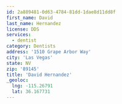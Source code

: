 ```yaml
---
id: 2a889481-0d63-4784-81dd-1dae8d11dd8f
first_name: David
last_name: Hernandez
license: DDS
services:
  - dentist
category: Dentists
address: '1510 Grape Arbor Way'
city: 'Las Vegas'
state: NV
zip: '89145'
title: 'David Hernandez'
_geoloc:
  lng: -115.26791
  lat: 36.167731
---
```

